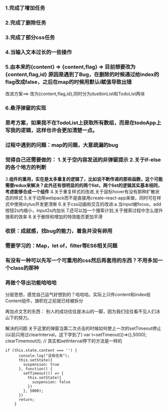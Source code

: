 ### 1.完成了增加任务
### 2.完成了删除任务
### 3.完成了部分css任务
### 4.当输入文本过长的一些操作
### 5.由本来的{content} => {content,flag} =>  目前想要改为 {content,flag,id} 原因是遇到了Bug，在删除的时候通过给index的flag改成false，之后在map的时候用默认i赋值导致出错
改进方案==>  改为{content,flag,id},同时分为dustbinList和TodoList两块
### 6.悬浮弹窗的实现

### 思考方案，如果我不在TodoList上获取所有数组，而是在todoApp上写我的逻辑，这样也许会更加清楚一点。

### 过程中遇到的问题：map的问题，大意疏漏的bug
### 觉得自己还需要做的： 1.关于空内容发送的非弹窗提示 2.关于if-else的各个地方的判断
3.**组件的重用，实在是太多重复的逻辑了，比如说不断传递的那些函数，这个可能需要redux来解决？此外还有很明显的的两个list，两个list的逻辑其实基本相同，考虑能够合成一个组件**
4.关于重复样式的改进,关于鼠标hover有没有那种扩散状态的样式
5.关于动用webpack而不是直接用create-react-app来做，同时可在样式中使用stylus开发更清晰
6.关于css动画和交互的改进:a.当input被focus，add按钮2s内缩小，input2s内加长
7.还可以加一个搜索计划,关于搜索过程中怎么提升搜索的效率
8.关于删除和增加的特效能否更加平滑
### 收获：成就感，找bug的能力，着急并没有卵用
### 需要学习的：Map，let of，filter等ES6相关问题

### 有没有一种可以先写一个可重用的css然后再套用的东西？不用多加一个class的那种

### 再做个导出功能哈哈哈

分层思想，感觉自己运气好想到的？哈哈哈。实际上只传content和index给Content组件，旗帜在之前就已经被拆分


再加点文艺的东西：
    别人的成功往往是冰山的一脚，因为我们往往看不见人们冰山下的努力。


解决的问题:关于这里的弹窗当第二次点击的时候如何使上一次的setTimeout停止(以前只用过clearInterval，这下学到了)
var t=setTimeout(()=>{},5000);
clearTimemout(t);
// 其实和setInterval停下的方法是一样的
```
if (this.state.content === '') {
      console.log("没有任务");
      this.setState({
        suspension: true
      }, function() {
        setTimeout(() => {
          this.setState({
            suspension: false
          })
        }, 5000);
      })
      return;
    }
```

